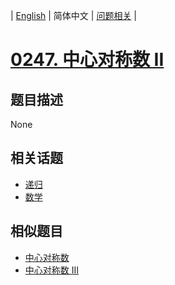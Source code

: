 
| [English](README_EN.md) | 简体中文 | [问题相关](QUESTION.md) |
# [0247. 中心对称数 II](https://leetcode-cn.com/problems/strobogrammatic-number-ii/)
## 题目描述
None
## 相关话题
- [递归](https://leetcode-cn.com/tag/recursion)
- [数学](https://leetcode-cn.com/tag/math)
## 相似题目
- [中心对称数](../0246/README.md)
- [中心对称数 III](../0248/README.md)
